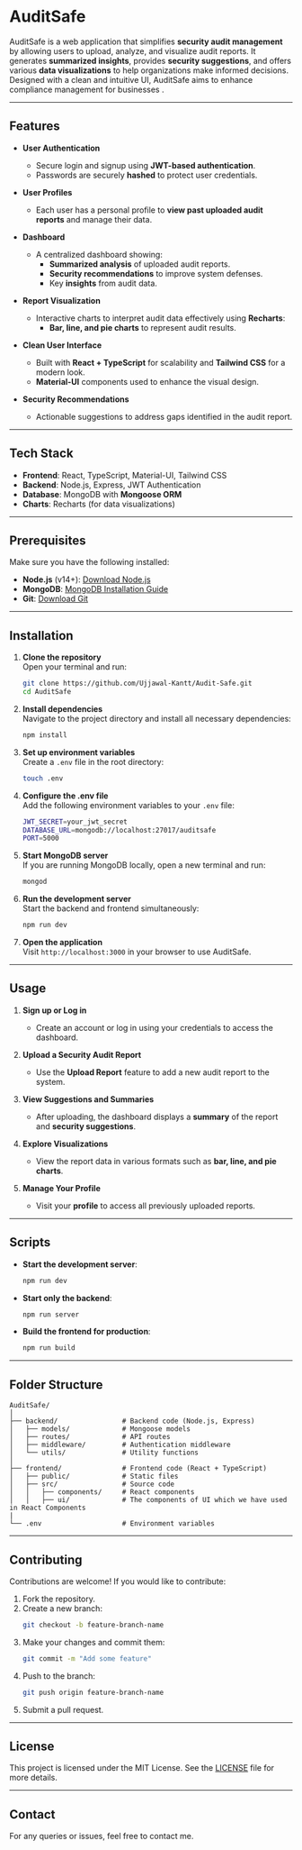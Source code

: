 # AuditSafe

AuditSafe is a web application that simplifies **security audit management** by allowing users to upload, analyze, and visualize audit reports.
It generates **summarized insights**, provides **security suggestions**, and offers various **data visualizations** to help organizations make informed decisions.
Designed with a clean and intuitive UI, AuditSafe aims to enhance compliance management for businesses .

---

## Features

- **User Authentication**

  - Secure login and signup using **JWT-based authentication**.
  - Passwords are securely **hashed** to protect user credentials.

- **User Profiles**

  - Each user has a personal profile to **view past uploaded audit reports** and manage their data.

- **Dashboard**

  - A centralized dashboard showing:
    - **Summarized analysis** of uploaded audit reports.
    - **Security recommendations** to improve system defenses.
    - Key **insights** from audit data.

- **Report Visualization**

  - Interactive charts to interpret audit data effectively using **Recharts**:
    - **Bar, line, and pie charts** to represent audit results.

- **Clean User Interface**

  - Built with **React + TypeScript** for scalability and **Tailwind CSS** for a modern look.
  - **Material-UI** components used to enhance the visual design.

- **Security Recommendations**
  - Actionable suggestions to address gaps identified in the audit report.

---

## Tech Stack

- **Frontend**: React, TypeScript, Material-UI, Tailwind CSS
- **Backend**: Node.js, Express, JWT Authentication
- **Database**: MongoDB with **Mongoose ORM**
- **Charts**: Recharts (for data visualizations)

---

## Prerequisites

Make sure you have the following installed:

- **Node.js** (v14+): [Download Node.js](https://nodejs.org)
- **MongoDB**: [MongoDB Installation Guide](https://www.mongodb.com/docs/manual/installation/)
- **Git**: [Download Git](https://git-scm.com/downloads)

---

## Installation

1. **Clone the repository**  
   Open your terminal and run:

   ```bash
   git clone https://github.com/Ujjawal-Kantt/Audit-Safe.git
   cd AuditSafe
   ```

2. **Install dependencies**  
   Navigate to the project directory and install all necessary dependencies:

   ```bash
   npm install
   ```

3. **Set up environment variables**  
   Create a `.env` file in the root directory:

   ```bash
   touch .env
   ```

4. **Configure the .env file**  
   Add the following environment variables to your `.env` file:

   ```bash
   JWT_SECRET=your_jwt_secret
   DATABASE_URL=mongodb://localhost:27017/auditsafe
   PORT=5000
   ```

5. **Start MongoDB server**  
   If you are running MongoDB locally, open a new terminal and run:

   ```bash
   mongod
   ```

6. **Run the development server**  
   Start the backend and frontend simultaneously:

   ```bash
   npm run dev
   ```

7. **Open the application**  
   Visit `http://localhost:3000` in your browser to use AuditSafe.

---

## Usage

1. **Sign up or Log in**

   - Create an account or log in using your credentials to access the dashboard.

2. **Upload a Security Audit Report**

   - Use the **Upload Report** feature to add a new audit report to the system.

3. **View Suggestions and Summaries**

   - After uploading, the dashboard displays a **summary** of the report and **security suggestions**.

4. **Explore Visualizations**

   - View the report data in various formats such as **bar, line, and pie charts**.

5. **Manage Your Profile**
   - Visit your **profile** to access all previously uploaded reports.

---

## Scripts

- **Start the development server**:

  ```bash
  npm run dev
  ```

- **Start only the backend**:

  ```bash
  npm run server
  ```

- **Build the frontend for production**:
  ```bash
  npm run build
  ```

---

## Folder Structure

```
AuditSafe/
│
├── backend/                # Backend code (Node.js, Express)
│   ├── models/             # Mongoose models
│   ├── routes/             # API routes
│   ├── middleware/         # Authentication middleware
│   └── utils/              # Utility functions
│
├── frontend/               # Frontend code (React + TypeScript)
│   ├── public/             # Static files
│   ├── src/                # Source code
│   │   ├── components/     # React components
│   │   ├── ui/             # The components of UI which we have used in React Components
|
└── .env                    # Environment variables
```

---

## Contributing

Contributions are welcome! If you would like to contribute:

1. Fork the repository.
2. Create a new branch:
   ```bash
   git checkout -b feature-branch-name
   ```
3. Make your changes and commit them:
   ```bash
   git commit -m "Add some feature"
   ```
4. Push to the branch:
   ```bash
   git push origin feature-branch-name
   ```
5. Submit a pull request.

---

## License

This project is licensed under the MIT License. See the [LICENSE](LICENSE) file for more details.

---

## Contact

For any queries or issues, feel free to contact me.
